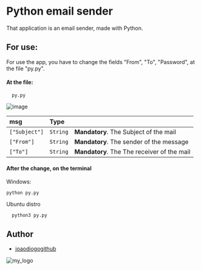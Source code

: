 
# Python email sender

That application is an email sender, made with Python.

## For use:
For use the app, you have to change the fields "From", "To", "Password", at the file "py.py".

#### At the file:

```http
  py.py
```
![image](https://github.com/user-attachments/assets/cded3bb5-6771-4e27-ba76-b71ae52f6028)


| msg   | Type       |                            |
| :---------- | :--------- | :---------------------------------- |
| `["Subject"]` | `String` | **Mandatory**. The Subject of the mail |
| `["From"]` | `String` | **Mandatory**. The sender of the message |
| `["To"]` | `String` | **Mandatory**. The The receiver of the mail |

#### After the change, on the terminal

Windows:
```http
python py.py
```

Ubuntu distro
```http
  python3 py.py
```

## Author

- [joaodiogogithub](https://github.com/joaodiogogithub)


![my_logo](https://github.com/user-attachments/assets/c643576d-3894-4529-90d1-6df6bd897e68)


